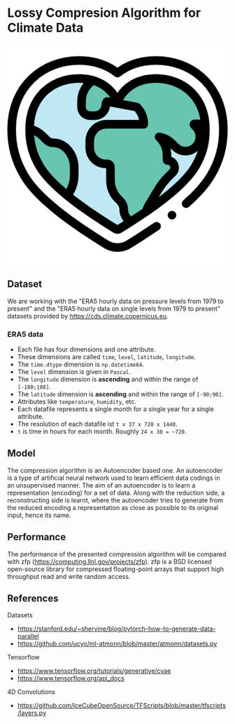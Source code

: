 # Lossy Compresion Algorithm for Climate Data

<p align=center>
  <img src="figures/planet-erde.png" />
</p>

## Dataset

We are working with the "ERA5 hourly data on pressure levels from 1979 to present" and the "ERA5 hourly data on single levels from 1979 to present" datasets provided by https://cds.climate.copernicus.eu.

### ERA5 data

- Each file has four dimensions and one attribute.
- These dimensions are called `time`, `level`, `latitude`, `longitude`.
- The `time.dtype` dimension is `np.datetime64`.
- The `level` dimension is given in `Pascal`.
- The `longitude` dimension is **ascending** and within the range of `[-180;180]`.
- The `latitude` dimension is **ascending** and within the range of `[-90;90]`.
- Attributes like `temperature`, `humidity`, etc.
- Each datafile represents a single month for a single year for a single attribute.
- The resolution of each datafile ist `t x 37 x 720 x 1440`.
- `t` is time in hours for each month. Roughly `24 x 30 = ~720`.

## Model

The compression algorithm is an Autoencoder based one. An autoencoder is a type of artificial neural network used to learn efficient data codings in an unsupervised manner. The aim of an autoencoder is to learn a representation (encoding) for a set of data. Along with the reduction side, a reconstructing side is learnt, where the autoencoder tries to generate from the reduced encoding a representation as close as possible to its original input, hence its name.

## Performance

The performance of the presented compression algorithm will be compared with zfp (https://computing.llnl.gov/projects/zfp). 
zfp is a BSD licensed open-source library for compressed floating-point arrays that support high throughput read and write random access.

## References

Datasets
- https://stanford.edu/~shervine/blog/pytorch-how-to-generate-data-parallel
- https://github.com/ucyo/ml-atmonn/blob/master/atmonn/datasets.py

Tensorflow
- https://www.tensorflow.org/tutorials/generative/cvae
- https://www.tensorflow.org/api_docs

4D Convolutions
- https://github.com/IceCubeOpenSource/TFScripts/blob/master/tfscripts/layers.py
